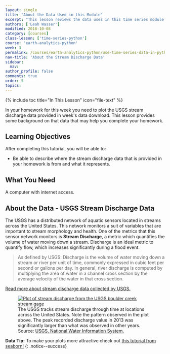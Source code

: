 ```yaml
---
layout: single
title: "About the Data Used in this Module"
excerpt: "This lesson reviews the data uses in this time series module."
authors: ['Leah Wasser']
modified: 2018-10-08
category: [courses]
class-lesson: ['time-series-python']
course: 'earth-analytics-python'
week: 3
permalink: /courses/earth-analytics-python/use-time-series-data-in-python/about-the-time-series-data/
nav-title: 'About the Stream Discharge Data'
sidebar:
  nav:
author_profile: false
comments: true
order: 5
topics:
---
```



{% include toc title="In This Lesson" icon="file-text" %}

In your homework for this week you need to plot the USGS stream discharge data provided in week's data download. This lesson provides some background on that data that may help you complete your homework. 

<div class='notice--success' markdown="1">

## <i class="fa fa-graduation-cap" aria-hidden="true"></i> Learning Objectives

After completing this tutorial, you will be able to:

* Be able to describe where the stream discharge data that is provided in your homework is from and what it represents. 

## <i class="fa fa-check-square-o fa-2" aria-hidden="true"></i> What You Need

A computer with internet access.

</div>

## About the Data - USGS Stream Discharge Data

The USGS has a distributed network of aquatic sensors located in streams across the United States. This network monitors a suit of variables that are important to stream morphology and health. One of the metrics that this sensor network monitors is **Stream Discharge**, a metric which quantifies the volume of water moving down a stream. Discharge is an ideal metric to quantify flow, which increases significantly during a flood event.

> As defined by USGS: Discharge is the volume of water moving down a stream or
> river per unit of time, commonly expressed in cubic feet per second or gallons
> per day. In general, river discharge is computed by multiplying the area of
> water in a channel cross section by the average velocity of the water in that
> cross section.
>
> <a href="http://water.usgs.gov/edu/streamflow2.html" target="_blank">
Read more about stream discharge data collected by USGS.</a>

<figure>
<a href="{{ site.url }}/images/courses/earth-analytics/co-flood-lessons/USGS-peak-discharge.gif">
<img src="{{ site.url }}/images/courses/earth-analytics/co-flood-lessons/USGS-peak-discharge.gif" alt="Plot of stream discharge from the USGS boulder creek stream gage"></a>
<figcaption>
The USGS tracks stream discharge through time at locations across the United
States. Note the pattern observed in the plot above. The peak recorded discharge
value in 2013 was significantly larger than what was observed in other years.
Source: <a href="http://nwis.waterdata.usgs.gov/usa/nwis/peak/?site_no=06730200" target="_blank"> USGS, National Water Information System. </a>
</figcaption>
</figure>



<i class="fa fa-star"></i> **Data Tip:**
To make your plots more attractive check out [this tutorial from seaborn!](https://seaborn.pydata.org/tutorial/aesthetics.html) 
{: .notice--success}
